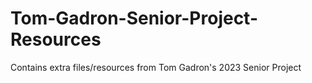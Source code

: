 # Tom-Gadron-Senior-Project-Resources
Contains extra files/resources from Tom Gadron's 2023 Senior Project
